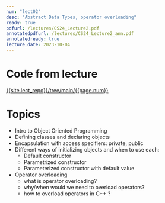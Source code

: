 ```yaml
---
num: "lect02"
desc: "Abstract Data Types, operator overloading"
ready: true
pdfurl: /lectures/CS24_Lecture2.pdf
annotatedpdfurl: /lectures/CS24_Lecture2_ann.pdf
annotatedready: true
lecture_date: 2023-10-04
---
```


# Code from lecture

[{{site.lect_repo}}/tree/main/{{page.num}}]({{site.lect_repo}}/tree/main/{{page.num}})




# Topics

* Intro to Object Oriented Programming
* Defining classes and declaring objects 
* Encapsulation with access specifiers: private, public 
* Different ways of initializing objects and when to use each:
    - Default constructor
    - Parametrized constructor
    - Parameterized constructor with default value
* Operator overloading
    - what is operator overloading?
    - why/when would we need to overload operators?
    - how to overload operators in C++ ?
